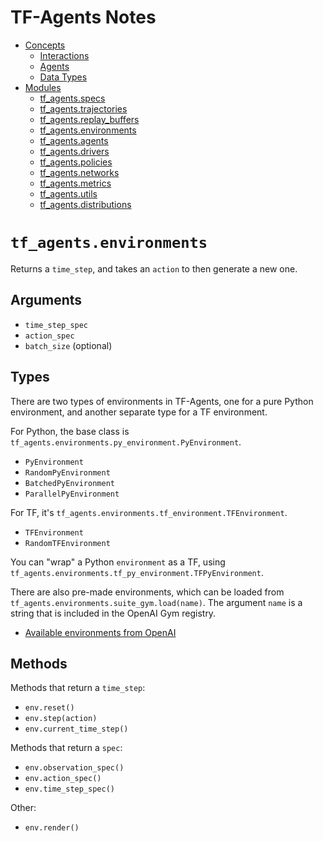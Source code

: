 # TF-Agents Notes

  - [Concepts](./concepts.md)
    - [Interactions](./concepts.md#Interactions)
    - [Agents](./concepts.md#Agents)
    - [Data Types](./concepts.md#data-types)
  - [Modules](./modules.md)
    - [tf_agents.specs](./tfagents_specs.md)
    - [tf_agents.trajectories](./tfagents_trajectories.md)
    - [tf_agents.replay_buffers](./tfagents_replay_buffers.md)
    - [tf_agents.environments](./tfagents_environments.md)
    - [tf_agents.agents](./tfagents_agents.md)
    - [tf_agents.drivers](./tfagents_drivers.md)
    - [tf_agents.policies](./tfagents_policies.md)
    - [tf_agents.networks](./tfagents_networks.md)
    - [tf_agents.metrics](./tfagents_metrics.md)
    - [tf_agents.utils](./tfagents_utils.md)
    - [tf_agents.distributions](./tfagents_distributions.md)

# `tf_agents.environments`

Returns a `time_step`, and takes an `action` to then generate a new one.

## Arguments

  - `time_step_spec`
  - `action_spec`
  - `batch_size` (optional)

## Types

There are two types of environments in TF-Agents, one for a pure Python environment, and another separate type for a TF environment.

For Python, the base class is `tf_agents.environments.py_environment.PyEnvironment`.

  - `PyEnvironment`
  - `RandomPyEnvironment`
  - `BatchedPyEnvironment`
  - `ParallelPyEnvironment`

For TF, it's `tf_agents.environments.tf_environment.TFEnvironment`.

  - `TFEnvironment`
  - `RandomTFEnvironment`

You can "wrap" a Python `environment` as a TF, using `tf_agents.environments.tf_py_environment.TFPyEnvironment`.

There are also pre-made environments, which can be loaded from `tf_agents.environments.suite_gym.load(name)`. The argument `name` is a string that is included in the OpenAI Gym registry.

  - [Available environments from OpenAI](http://gym.openai.com/envs/#classic_control)

## Methods

Methods that return a `time_step`:

  - `env.reset()`
  - `env.step(action)`
  - `env.current_time_step()`

Methods that return a `spec`:

  - `env.observation_spec()`
  - `env.action_spec()`
  - `env.time_step_spec()`

Other:

  - `env.render()`

